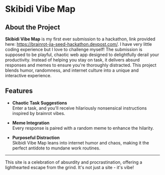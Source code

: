 # Skibidi Vibe Map

## About the Project  
**Skibidi Vibe Map** is my first ever submission to a hackathon, link provided here: https://brainrot-jia-seed-hackathon.devpost.com/. I have very little coding experience but I love to challenge myself! The submission is supposed to be playful, chaotic web app designed to delightfully derail your productivity. Instead of helping you stay on task, it delivers absurd responses and memes to ensure you're thoroughly distracted. This project blends humor, randomness, and internet culture into a unique and interactive experience.

## Features  
- **Chaotic Task Suggestions**  
  Enter a task, and you'll receive hilariously nonsensical instructions inspired by brainrot vibes.  

- **Meme Integration**  
  Every response is paired with a random meme to enhance the hilarity.    

- **Purposeful Distraction**  
  Skibidi Vibe Map leans into internet humor and chaos, making it the perfect antidote to mundane work routines.

---

This site is a celebration of absurdity and procrastination, offering a lighthearted escape from the grind. 
It's not just a site - it's  vibe!
